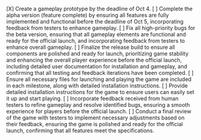 [X] Create a gameplay prototype by the deadline of Oct 4.
[ ] Complete the alpha version (feature complete) by ensuring all features are fully implemented and functional before the deadline of Oct 5, incorporating feedback from testers to enhance gameplay.
[ ] Fix all high-priority bugs for the beta version, ensuring that all gameplay elements are functional and ready for the official launch, and incorporating feedback from testers to enhance overall gameplay.
[ ] Finalize the release build to ensure all components are polished and ready for launch, prioritizing game stability and enhancing the overall player experience before the official launch, including detailed user documentation for installation and gameplay, and confirming that all testing and feedback iterations have been completed.
[ ] Ensure all necessary files for launching and playing the game are included in each milestone, along with detailed installation instructions.
[ ] Provide detailed installation instructions for the game to ensure users can easily set it up and start playing.
[ ] Incorporate feedback received from human testers to refine gameplay and resolve identified bugs, ensuring a smooth experience for players before the official launch.
[ ] Conduct a final review of the game with testers to implement necessary adjustments based on their feedback, ensuring the game is polished and ready for the official launch, confirming that all features meet the specifications.